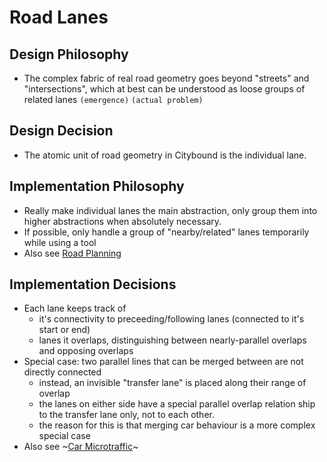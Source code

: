 # Road Lanes

## Design Philosophy

* The complex fabric of real road geometry goes beyond "streets" and "intersections", which at best can be understood as loose groups of related lanes `(emergence)` `(actual problem)`

## Design Decision

* The atomic unit of road geometry in Citybound is the individual lane.

## Implementation Philosophy

* Really make individual lanes the main abstraction, only group them into higher abstractions when absolutely necessary.
* If possible, only handle a group of "nearby/related" lanes temporarily while using a tool
* Also see [Road Planning](../planning/README.md)

## Implementation Decisions

* Each lane keeps track of
   * it's connectivity to preceeding/following lanes (connected to it's start or end)
   * lanes it overlaps, distinguishing between nearly-parallel overlaps and opposing overlaps
* Special case: two parallel lines that can be merged between are not directly connected
   * instead, an invisible "transfer lane" is placed along their range of overlap
   * the lanes on either side have a special parallel overlap relation ship to the transfer lane only, not to each other.
   * the reason for this is that merging car behaviour is a more complex special case
* Also see ~[Car Microtraffic](../microtraffic/README.md)~
